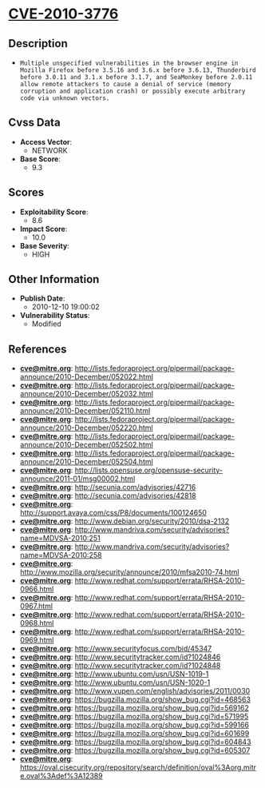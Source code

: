
# [CVE-2010-3776](http://lists.fedoraproject.org/pipermail/package-announce/2010-December/052022.html)

## Description

- `Multiple unspecified vulnerabilities in the browser engine in Mozilla Firefox before 3.5.16 and 3.6.x before 3.6.13, Thunderbird before 3.0.11 and 3.1.x before 3.1.7, and SeaMonkey before 2.0.11 allow remote attackers to cause a denial of service (memory corruption and application crash) or possibly execute arbitrary code via unknown vectors.`

## Cvss Data

- **Access Vector**:
  - NETWORK
- **Base Score**:
  - 9.3

## Scores

- **Exploitability Score**:
  - 8.6
- **Impact Score**:
  - 10.0
- **Base Severity**:
  - HIGH

## Other Information

- **Publish Date**:
  - 2010-12-10 19:00:02
- **Vulnerability Status**:
  - Modified

## References

- **cve@mitre.org**: http://lists.fedoraproject.org/pipermail/package-announce/2010-December/052022.html
- **cve@mitre.org**: http://lists.fedoraproject.org/pipermail/package-announce/2010-December/052032.html
- **cve@mitre.org**: http://lists.fedoraproject.org/pipermail/package-announce/2010-December/052110.html
- **cve@mitre.org**: http://lists.fedoraproject.org/pipermail/package-announce/2010-December/052220.html
- **cve@mitre.org**: http://lists.fedoraproject.org/pipermail/package-announce/2010-December/052502.html
- **cve@mitre.org**: http://lists.fedoraproject.org/pipermail/package-announce/2010-December/052504.html
- **cve@mitre.org**: http://lists.opensuse.org/opensuse-security-announce/2011-01/msg00002.html
- **cve@mitre.org**: http://secunia.com/advisories/42716
- **cve@mitre.org**: http://secunia.com/advisories/42818
- **cve@mitre.org**: http://support.avaya.com/css/P8/documents/100124650
- **cve@mitre.org**: http://www.debian.org/security/2010/dsa-2132
- **cve@mitre.org**: http://www.mandriva.com/security/advisories?name=MDVSA-2010:251
- **cve@mitre.org**: http://www.mandriva.com/security/advisories?name=MDVSA-2010:258
- **cve@mitre.org**: http://www.mozilla.org/security/announce/2010/mfsa2010-74.html
- **cve@mitre.org**: http://www.redhat.com/support/errata/RHSA-2010-0966.html
- **cve@mitre.org**: http://www.redhat.com/support/errata/RHSA-2010-0967.html
- **cve@mitre.org**: http://www.redhat.com/support/errata/RHSA-2010-0968.html
- **cve@mitre.org**: http://www.redhat.com/support/errata/RHSA-2010-0969.html
- **cve@mitre.org**: http://www.securityfocus.com/bid/45347
- **cve@mitre.org**: http://www.securitytracker.com/id?1024846
- **cve@mitre.org**: http://www.securitytracker.com/id?1024848
- **cve@mitre.org**: http://www.ubuntu.com/usn/USN-1019-1
- **cve@mitre.org**: http://www.ubuntu.com/usn/USN-1020-1
- **cve@mitre.org**: http://www.vupen.com/english/advisories/2011/0030
- **cve@mitre.org**: https://bugzilla.mozilla.org/show_bug.cgi?id=468563
- **cve@mitre.org**: https://bugzilla.mozilla.org/show_bug.cgi?id=569162
- **cve@mitre.org**: https://bugzilla.mozilla.org/show_bug.cgi?id=571995
- **cve@mitre.org**: https://bugzilla.mozilla.org/show_bug.cgi?id=599166
- **cve@mitre.org**: https://bugzilla.mozilla.org/show_bug.cgi?id=601699
- **cve@mitre.org**: https://bugzilla.mozilla.org/show_bug.cgi?id=604843
- **cve@mitre.org**: https://bugzilla.mozilla.org/show_bug.cgi?id=605307
- **cve@mitre.org**: https://oval.cisecurity.org/repository/search/definition/oval%3Aorg.mitre.oval%3Adef%3A12389
